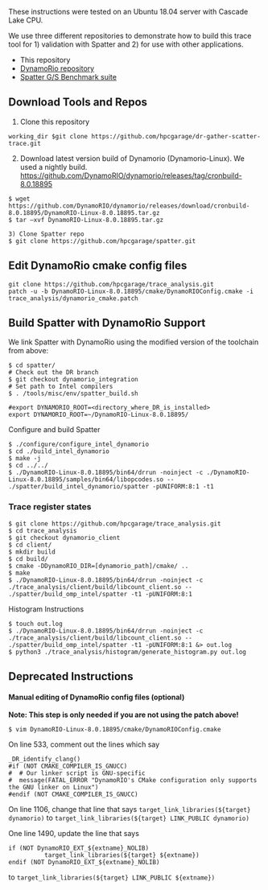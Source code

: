 These instructions were tested on an Ubuntu 18.04 server with Cascade Lake CPU.

We use three different repositories to demonstrate how to build this trace tool for 1) validation with Spatter 
and 2) for use with other applications. 

* This repository
* [DynamoRio repository](https://github.com/DynamoRIO/dynamorio)
* [Spatter G/S Benchmark suite](https://github.com/hpcgarage/spatter)


## Download Tools and Repos

1) Clone this repository
```
working_dir $git clone https://github.com/hpcgarage/dr-gather-scatter-trace.git
```

2) Download latest version build of Dynamorio (Dynamorio-Linux). We used a nightly build.
https://github.com/DynamoRIO/dynamorio/releases/tag/cronbuild-8.0.18895 

``` 
$ wget https://github.com/DynamoRIO/dynamorio/releases/download/cronbuild-8.0.18895/DynamoRIO-Linux-8.0.18895.tar.gz
$ tar –xvf DynamoRIO-Linux-8.0.18895.tar.gz 

3) Clone Spatter repo
$ git clone https://github.com/hpcgarage/spatter.git
```


## Edit DynamoRio cmake config files

```
git clone https://github.com/hpcgarage/trace_analysis.git
patch -u -b DynamoRIO-Linux-8.0.18895/cmake/DynamoRIOConfig.cmake -i trace_analysis/dynamorio_cmake.patch
```

## Build Spatter with DynamoRio Support
We link Spatter with DynamoRio using the modified version of the toolchain from above:

```
$ cd spatter/ 
# Check out the DR branch
$ git checkout dynamorio_integration 
# Set path to Intel compilers
$ . /tools/misc/env/spatter_build.sh 

#export DYNAMORIO_ROOT=<directory_where_DR_is_installed>
export DYNAMORIO_ROOT=~/DynamoRIO-Linux-8.0.18895/
```

Configure and build Spatter
```
$ ./configure/configure_intel_dynamorio
$ cd ./build_intel_dynamorio
$ make -j
$ cd ../../
$ ./DynamoRIO-Linux-8.0.18895/bin64/drrun -noinject -c ./DynamoRIO-Linux-8.0.18895/samples/bin64/libopcodes.so -- ./spatter/build_intel_dynamorio/spatter -pUNIFORM:8:1 -t1
```

### **Trace register states**

```
$ git clone https://github.com/hpcgarage/trace_analysis.git
$ cd trace_analysis
$ git checkout dynamorio_client
$ cd client/
$ mkdir build
$ cd build/
$ cmake -DDynamoRIO_DIR=[dynamorio_path]/cmake/ ..
$ make
$ ./DynamoRIO-Linux-8.0.18895/bin64/drrun -noinject -c ./trace_analysis/client/build/libcount_client.so -- ./spatter/build_omp_intel/spatter -t1 -pUNIFORM:8:1
```

Histogram Instructions
```
$ touch out.log
$ ./DynamoRIO-Linux-8.0.18895/bin64/drrun -noinject -c ./trace_analysis/client/build/libcount_client.so -- ./spatter/build_omp_intel/spatter -t1 -pUNIFORM:8:1 &> out.log
$ python3 ./trace_analysis/histogram/generate_histogram.py out.log
```


## Deprecated Instructions

#### Manual editing of DynamoRio config files (optional)
**Note: This step is only needed if you are not using the patch above!**

```
$ vim DynamoRIO-Linux-8.0.18895/cmake/DynamoRIOConfig.cmake 
```

On line 533, comment out the lines which say
```
_DR_identify_clang() 
#if (NOT CMAKE_COMPILER_IS_GNUCC) 
#  # Our linker script is GNU-specific 
#  message(FATAL_ERROR "DynamoRIO's CMake configuration only supports the GNU linker on Linux") 
#endif (NOT CMAKE_COMPILER_IS_GNUCC) 
```

On line 1106, change that line that says 
`target_link_libraries(${target} dynamorio)`
to 
`target_link_libraries(${target} LINK_PUBLIC dynamorio)` 

One line 1490, update the line that says
```
if (NOT DynamoRIO_EXT_${extname}_NOLIB)
          target_link_libraries(${target} ${extname})
endif (NOT DynamoRIO_EXT_${extname}_NOLIB)
```
to 
`target_link_libraries(${target} LINK_PUBLIC ${extname})`

